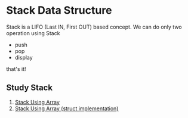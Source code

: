 # Stack Data Structure

Stack is a LIFO (Last IN, First OUT) based concept. We can do only two operation using Stack
- push
- pop
- display

that's it!

## Study Stack

1. [Stack Using Array](./main_2.c)
2. [Stack Using Array (struct implementation)](./main_3.c)
